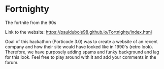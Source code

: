 # Fortnighty
The fortnite from the 90s

Link to the website: https://pauldubois98.github.io/Fortnighty/index.html

Goal of this hackathon (Porticode 3.0) was to create a website of an recent company and how their site would have looked like in 1990's (retro look). Therefore, we have purposely adding spams and funky background and lag for this look. Feel free to play around with it and add your comments in the forum. 
